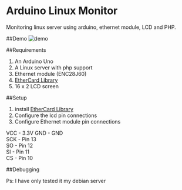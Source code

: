 # Arduino Linux Monitor
Monitoring linux server using arduino, ethernet module, LCD and PHP.

##Demo 
![demo](http://i.imgur.com/CNQ7JSf.gif "demo")

##Requirements
1. An Arduino Uno
2. A Linux server with php support
3. Ethernet module (ENC28J60)
4. [EtherCard Library](https://github.com/jcw/ethercard) 
5. 16 x 2 LCD screen

##Setup
1. install [EtherCard Library](https://github.com/jcw/ethercard)
2. Configure the lcd pin connections
3. Configure Ethernet module pin connections

VCC -   3.3V
GND - GND  
SCK - Pin 13  
SO  - Pin 12  
SI  - Pin 11  
CS  - Pin  10

##Debugging


Ps: I have only tested it my debian server 

